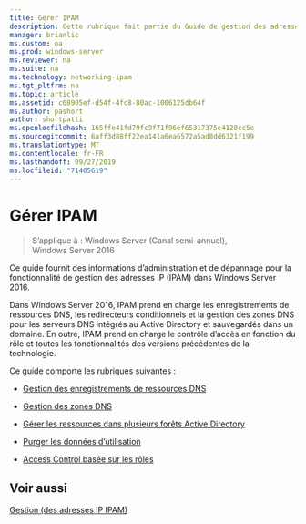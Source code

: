 ```yaml
---
title: Gérer IPAM
description: Cette rubrique fait partie du Guide de gestion des adresses IP (IPAM) de Windows Server 2016.
manager: brianlic
ms.custom: na
ms.prod: windows-server
ms.reviewer: na
ms.suite: na
ms.technology: networking-ipam
ms.tgt_pltfrm: na
ms.topic: article
ms.assetid: c68905ef-d54f-4fc8-80ac-1006125db64f
ms.author: pashort
author: shortpatti
ms.openlocfilehash: 165ffe41fd79fc9f71f96ef65317375e4120cc5c
ms.sourcegitcommit: 6aff3d88ff22ea141a6ea6572a5ad8dd6321f199
ms.translationtype: MT
ms.contentlocale: fr-FR
ms.lasthandoff: 09/27/2019
ms.locfileid: "71405619"
---
```

# <a name="manage-ipam"></a>Gérer IPAM

>S’applique à : Windows Server (Canal semi-annuel), Windows Server 2016

Ce guide fournit des informations d’administration et de dépannage pour la fonctionnalité de gestion des adresses IP (IPAM) dans Windows Server 2016.  
  
Dans Windows Server 2016, IPAM prend en charge les enregistrements de ressources DNS, les redirecteurs conditionnels et la gestion des zones DNS pour les serveurs DNS intégrés au Active Directory et sauvegardés dans un domaine. En outre, IPAM prend en charge le contrôle d’accès en fonction du rôle et toutes les fonctionnalités des versions précédentes de la technologie.  
  
Ce guide comporte les rubriques suivantes :  
  
-   [Gestion des enregistrements de ressources DNS](../../technologies/ipam/DNS-Resource-Record-Management.md)  
  
-   [Gestion des zones DNS](../../technologies/ipam/DNS-Zone-Management.md)  
  
-   [Gérer les ressources dans plusieurs forêts Active Directory](../../technologies/ipam/Manage-Resources-in-Multiple-Active-Directory-Forests.md)  
  
-  [Purger les données d’utilisation](../../technologies/ipam/Purge-Utilization-Data.md)  
  
-   [Access Control basée sur les rôles](../../technologies/ipam/Role-based-Access-Control.md)  
  
## <a name="see-also"></a>Voir aussi  
[Gestion &#40;des adresses IP IPAM&#41;](IP-Address-Management--IPAM-.md)  
  


